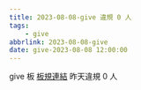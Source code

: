 ```yaml
---
title: 2023-08-08-give 違規 0 人
tags:
    - give
abbrlink: 2023-08-08-give
date: give-2023-08-08 12:00:00
---
```

give 板 [板規連結](https://www.ptt.cc/bbs/give/M.1612495900.A.C32.html)
昨天違規 0 人
